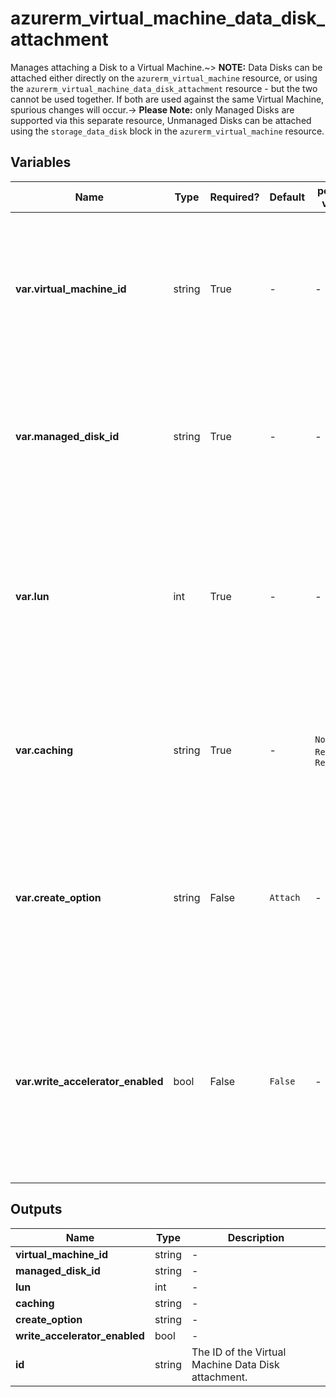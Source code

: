 # azurerm_virtual_machine_data_disk_attachment

Manages attaching a Disk to a Virtual Machine.~> **NOTE:** Data Disks can be attached either directly on the `azurerm_virtual_machine` resource, or using the `azurerm_virtual_machine_data_disk_attachment` resource - but the two cannot be used together. If both are used against the same Virtual Machine, spurious changes will occur.-> **Please Note:** only Managed Disks are supported via this separate resource, Unmanaged Disks can be attached using the `storage_data_disk` block in the `azurerm_virtual_machine` resource.

## Variables

| Name | Type | Required? |  Default  |  possible values |  Description |
| ---- | ---- | --------- |  ----------- | ----------- | ----------- |
| **var.virtual_machine_id** | string | True | -  |  -  |  The ID of the Virtual Machine to which the Data Disk should be attached. Changing this forces a new resource to be created. | 
| **var.managed_disk_id** | string | True | -  |  -  |  The ID of an existing Managed Disk which should be attached. Changing this forces a new resource to be created. | 
| **var.lun** | int | True | -  |  -  |  The Logical Unit Number of the Data Disk, which needs to be unique within the Virtual Machine. Changing this forces a new resource to be created. | 
| **var.caching** | string | True | -  |  `None`, `ReadOnly`, `ReadWrite`  |  Specifies the caching requirements for this Data Disk. Possible values include `None`, `ReadOnly` and `ReadWrite`. | 
| **var.create_option** | string | False | `Attach`  |  -  |  The Create Option of the Data Disk, such as `Empty` or `Attach`. Defaults to `Attach`. Changing this forces a new resource to be created. | 
| **var.write_accelerator_enabled** | bool | False | `False`  |  -  |  Specifies if Write Accelerator is enabled on the disk. This can only be enabled on `Premium_LRS` managed disks with no caching and [M-Series VMs](https://docs.microsoft.com/azure/virtual-machines/workloads/sap/how-to-enable-write-accelerator). Defaults to `false`. | 



## Outputs

| Name | Type | Description |
| ---- | ---- | --------- | 
| **virtual_machine_id** | string  | - | 
| **managed_disk_id** | string  | - | 
| **lun** | int  | - | 
| **caching** | string  | - | 
| **create_option** | string  | - | 
| **write_accelerator_enabled** | bool  | - | 
| **id** | string  | The ID of the Virtual Machine Data Disk attachment. | 